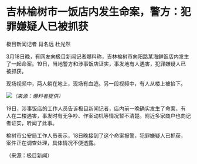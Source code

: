 # 吉林榆树市一饭店内发生命案，警方：犯罪嫌疑人已被抓获

极目新闻记者 肖名远 杜光然

3月18日晚，有网友向极目新闻记者爆料称，吉林榆树市向阳路某海鲜饭店内发生了一起命案。19日，当地警方和涉事饭店证实，事发地有人遇害，犯罪嫌疑人已被抓获。

现场视频中，两人躺在地上，现场有血迹。另一段视频中，有人从楼上被抬下。

![](https://inews.gtimg.com/om_bt/OyfWMLhnpoHFaNhm5y8E_i5JbLy1D01-yjCUT7DAbSZ_YAA/1000)_（来源：爆料者提供）_

19日，涉事饭店的工作人员告诉极目新闻记者，店内前一晚确实发生了命案，有人在二楼遇害，事发时有无争吵、作案动机等情况暂不清楚。附近多家商户也向记者证实，听闻了此事。

榆树市公安局工作人员表示，18日晚接到了这个命案报警，犯罪嫌疑人已抓获，案件正在调查处理，具体情况不便透露。

（来源：极目新闻）

